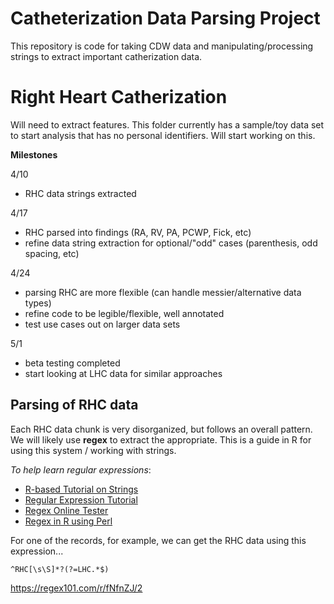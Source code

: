 # Catheterization Data Parsing Project

This repository is code for taking CDW data and manipulating/processing strings to extract important catherization data.

# Right Heart Catherization

Will need to extract features. This folder currently has a sample/toy data set to start analysis that has no personal identifiers. Will start working on this.

__Milestones__

4/10 
- RHC data strings extracted

4/17
- RHC parsed into findings (RA, RV, PA, PCWP, Fick, etc)
- refine data string extraction for optional/"odd" cases (parenthesis, odd spacing, etc)

4/24
- parsing RHC are more flexible (can handle messier/alternative data types)
- refine code to be legible/flexible, well annotated
- test use cases out on larger data sets

5/1
- beta testing completed
- start looking at LHC data for similar approaches



## Parsing of RHC data

Each RHC data chunk is very disorganized, but follows an overall pattern. We will likely use __regex__ to extract the appropriate. This is a guide in R for using this system / working with strings.

_To help learn regular expressions_:

- [R-based Tutorial on Strings](https://r4ds.had.co.nz/strings.html#matching-patterns-with-regular-expressions)
- [Regular Expression Tutorial](https://regexone.com/)
- [Regex Online Tester](https://regex101.com/)
- [Regex in R using Perl](https://www.regular-expressions.info/rlanguage.html)

For one of the records, for example, we can get the RHC data using this expression...

`^RHC[\s\S]*?(?=LHC.*$)`

https://regex101.com/r/fNfnZJ/2





